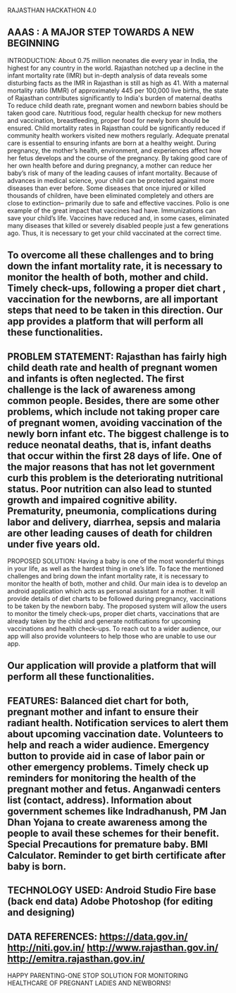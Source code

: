 RAJASTHAN HACKATHON 4.0

AAAS : A MAJOR STEP TOWARDS A NEW BEGINNING
-----------------------------------------------------------------------------------------------------------------------------------------------------------------------
INTRODUCTION:
About 0.75 million neonates die every year in India, the highest for any country in the world. Rajasthan notched up a decline in the infant mortality rate (IMR)  but in-depth analysis of data reveals some disturbing  facts as the IMR in Rajasthan is still as high as 41. 
With a maternal mortality ratio (MMR) of approximately 445 per 100,000 live births, the state of Rajasthan contributes significantly to India's burden of maternal deaths
To reduce child death rate, pregnant women and newborn babies should be taken good care. Nutritious food, regular health checkup for new mothers and vaccination, breastfeeding, proper food for newly born should be ensured.
Child mortality rates in Rajasthan could be significantly reduced if community health workers visited new mothers regularly. Adequate prenatal care is essential to ensuring infants are born at a healthy weight. During pregnancy, the mother’s health, environment, and experiences affect how her fetus develops and the course of the pregnancy. By taking good care of her own health before and during pregnancy, a mother can reduce her baby’s risk of many of the leading causes of infant mortality. 
Because of advances in medical science, your child can be protected against more diseases than ever before. Some diseases that once injured or killed thousands of children, have been eliminated completely and others are close to extinction– primarily due to safe and effective vaccines. Polio is one example of the great impact that vaccines had have. Immunizations can save your child’s life. Vaccines have reduced and, in some cases, eliminated many diseases that killed or severely disabled people just a few generations ago. Thus, it is necessary to get your child vaccinated at the correct time. 

To overcome all these challenges and to bring down the infant mortality rate, it is necessary to monitor the health of both, mother and  child. Timely check-ups, following a proper diet chart , vaccination for the newborns, are all important steps that need to be taken in this direction. Our app provides a platform that will perform all these functionalities.
-----------------------------------------------------------------------------------------------------------------------------------------------------------------------
PROBLEM STATEMENT:
Rajasthan has fairly high child death rate and health of pregnant women and infants is often neglected. The first challenge is the lack of awareness among common people. Besides, there are some other problems, which include not taking proper care of pregnant women, avoiding vaccination of the newly born infant etc. The biggest challenge is to reduce neonatal deaths, that is, infant deaths that occur within the first 28 days of life. One of the major reasons that has not let government curb this problem is the deteriorating nutritional status. Poor nutrition can also lead to stunted growth and impaired cognitive ability. Prematurity, pneumonia, complications during labor and delivery, diarrhea, sepsis and malaria are other leading causes of death for children under five years old. 
-----------------------------------------------------------------------------------------------------------------------------------------------------------------------
PROPOSED SOLUTION:
Having a baby is one of the most wonderful things in your life, as well as the hardest thing in one’s life. To face the mentioned challenges and bring down the infant mortality rate, it is necessary to monitor the health of both, mother and child.
Our main idea is to develop an android application which acts as personal assistant for a mother. It will provide details of diet charts to be followed during pregnancy, vaccinations to be taken by the newborn baby. The proposed system will allow the users to monitor the timely check-ups, proper diet charts, vaccinations that are already taken by the child and generate notifications for upcoming vaccinations and health check-ups. To reach out to a wider audience, our app will also provide volunteers to help those who are unable to use our app. 

Our application will provide a platform that will perform all these functionalities.
-----------------------------------------------------------------------------------------------------------------------------------------------------------------------
FEATURES:
Balanced diet chart for both, pregnant mother and infant to ensure their radiant health.
Notification services to alert them about upcoming vaccination date.
Volunteers to help and reach a wider audience.
Emergency button to provide aid in case of labor pain or other emergency problems.
Timely check up reminders for monitoring the health of the pregnant mother and fetus.
Anganwadi centers list (contact, address).
Information about government schemes like Indradhanush, PM Jan Dhan Yojana to create awareness among the people to avail these schemes for their benefit.
Special Precautions for premature baby.
BMI Calculator.
Reminder to get birth certificate after baby is born.
-----------------------------------------------------------------------------------------------------------------------------------------------------------------------
TECHNOLOGY USED:
Android Studio
Fire base (back end data)
Adobe Photoshop (for editing and designing)
-----------------------------------------------------------------------------------------------------------------------------------------------------------------------
DATA REFERENCES:
https://data.gov.in/
http://niti.gov.in/
http://www.rajasthan.gov.in/
http://emitra.rajasthan.gov.in/
-----------------------------------------------------------------------------------------------------------------------------------------------------------------------
HAPPY PARENTING-ONE STOP SOLUTION FOR MONITORING HEALTHCARE OF PREGNANT LADIES AND NEWBORNS!

















